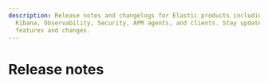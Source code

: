 ```yaml
---
description: Release notes and changelogs for Elastic products including Elasticsearch,
  Kibana, Observability, Security, APM agents, and clients. Stay updated with new
  features and changes.
---
```


# Release notes

